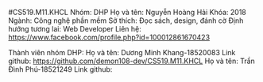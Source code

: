 #CS519.M11.KHCL
Nhóm: DHP
Họ và tên: Nguyễn Hoàng Hải
Khóa: 2018
Ngành: Công nghệ phần mềm
Sở thích: Đọc sách, design, đánh cờ
Định hướng tương lai: Web Developer
Liên hệ: https://www.facebook.com/profile.php?id=100012861670423

Thành viên nhóm DHP: 
Họ và tên: Dương Minh Khang-18520083
Link github: https://github.com/demon108-dev/CS519.M11.KHCL
Họ và tên: Trần Đình Phú-18521249
Link github: 
